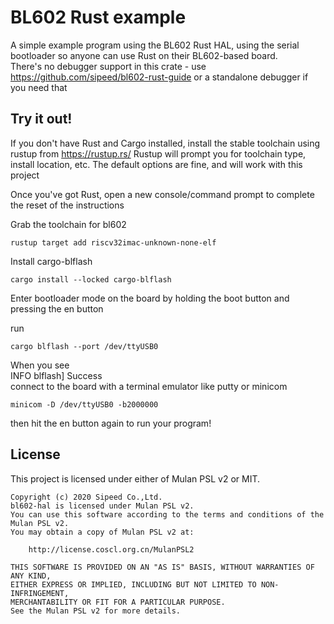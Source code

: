 # BL602 Rust example

A simple example program using the BL602 Rust HAL, using the serial bootloader so anyone can use Rust on their BL602-based board.  
There's no debugger support in this crate - use https://github.com/sipeed/bl602-rust-guide or a standalone debugger if you need that 

## Try it out!

If you don't have Rust and Cargo installed, install the stable toolchain using rustup from https://rustup.rs/
Rustup will prompt you for toolchain type, install location, etc. The default options are fine, and will work with this project

Once you've got Rust, open a new console/command prompt to complete the reset of the instructions

Grab the toolchain for bl602
```
rustup target add riscv32imac-unknown-none-elf
```

Install cargo-blflash
```
cargo install --locked cargo-blflash
```

Enter bootloader mode on the board by holding the boot button and pressing the en button

run
```
cargo blflash --port /dev/ttyUSB0
```

When you see  
INFO  blflash] Success  
connect to the board with a terminal emulator like putty or minicom
```
minicom -D /dev/ttyUSB0 -b2000000
```

then hit the en button again to run your program!

## License

This project is licensed under either of Mulan PSL v2 or MIT.

```
Copyright (c) 2020 Sipeed Co.,Ltd.
bl602-hal is licensed under Mulan PSL v2.
You can use this software according to the terms and conditions of the Mulan PSL v2.
You may obtain a copy of Mulan PSL v2 at:

    http://license.coscl.org.cn/MulanPSL2

THIS SOFTWARE IS PROVIDED ON AN "AS IS" BASIS, WITHOUT WARRANTIES OF ANY KIND,
EITHER EXPRESS OR IMPLIED, INCLUDING BUT NOT LIMITED TO NON-INFRINGEMENT,
MERCHANTABILITY OR FIT FOR A PARTICULAR PURPOSE.
See the Mulan PSL v2 for more details.
```

